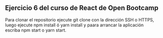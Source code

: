## Ejercicio 6 del curso de React de Open Bootcamp

Para clonar el repositorio ejecute git clone con la dirección SSH o HTTPS, luego ejecute npm install ó yarn install y paara arrancar la aplicación escriba npm start o yarn start.
